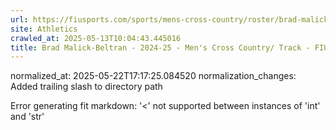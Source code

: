 ```yaml
---
url: https://fiusports.com/sports/mens-cross-country/roster/brad-malick-beltran/12924/
site: Athletics
crawled_at: 2025-05-13T10:04:43.445016
title: Brad Malick-Beltran - 2024-25 - Men's Cross Country/ Track - FIU Athletics
---
```

normalized_at: 2025-05-22T17:17:25.084520
normalization_changes: Added trailing slash to directory path

Error generating fit markdown: '<' not supported between instances of 'int' and 'str'